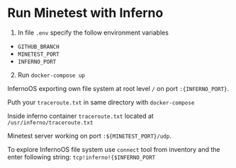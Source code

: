 # Run Minetest with Inferno 

1. In file `.env` specify the follow environment variables
- `GITHUB_BRANCH`
- `MINETEST_PORT`
- `INFERNO_PORT`

2. Run `docker-compose up`


InfernoOS exporting own file system at root level `/` on port `:{INFERNO_PORT}`. 

Puth your `traceroute.txt` in same directory with `docker-compose`

Inside inferno container `traceroute.txt` located at `/usr/inferno/traceroute.txt`

Minetest server working on port `:${MINETEST_PORT}/udp`.

To explore InfernoOS file system use `connect` tool from inventory and the enter following string:
`tcp!inferno!{$INFERNO_PORT`
